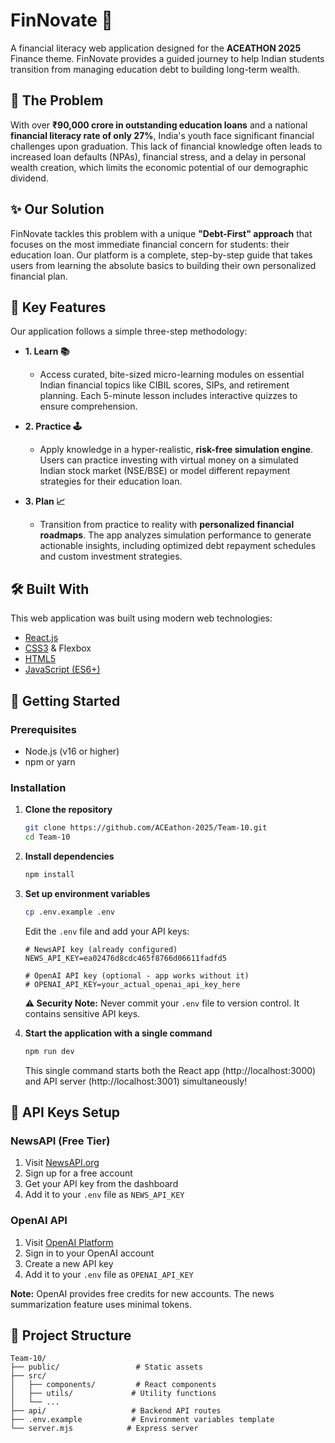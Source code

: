# FinNovate 💸

A financial literacy web application designed for the **ACEATHON 2025** Finance theme. FinNovate provides a guided journey to help Indian students transition from managing education debt to building long-term wealth.

## 🎯 The Problem
With over **₹90,000 crore in outstanding education loans** and a national **financial literacy rate of only 27%**, India's youth face significant financial challenges upon graduation. This lack of financial knowledge often leads to increased loan defaults (NPAs), financial stress, and a delay in personal wealth creation, which limits the economic potential of our demographic dividend.

## ✨ Our Solution
FinNovate tackles this problem with a unique **"Debt-First" approach** that focuses on the most immediate financial concern for students: their education loan. Our platform is a complete, step-by-step guide that takes users from learning the absolute basics to building their own personalized financial plan.

## 🚀 Key Features
Our application follows a simple three-step methodology:

* **1. Learn 📚**
    * Access curated, bite-sized micro-learning modules on essential Indian financial topics like CIBIL scores, SIPs, and retirement planning. Each 5-minute lesson includes interactive quizzes to ensure comprehension.

* **2. Practice 🕹️**
    * Apply knowledge in a hyper-realistic, **risk-free simulation engine**. Users can practice investing with virtual money on a simulated Indian stock market (NSE/BSE) or model different repayment strategies for their education loan.

* **3. Plan 📈**
    * Transition from practice to reality with **personalized financial roadmaps**. The app analyzes simulation performance to generate actionable insights, including optimized debt repayment schedules and custom investment strategies.

## 🛠️ Built With
This web application was built using modern web technologies:
* [React.js](https://reactjs.org/)
* [CSS3](https://en.wikipedia.org/wiki/CSS) & Flexbox
* [HTML5](https://en.wikipedia.org/wiki/HTML5)
* [JavaScript (ES6+)](https://www.javascript.com/)

## 🚀 Getting Started

### Prerequisites
- Node.js (v16 or higher)
- npm or yarn

### Installation

1. **Clone the repository**
   ```bash
   git clone https://github.com/ACEathon-2025/Team-10.git
   cd Team-10
   ```

2. **Install dependencies**
   ```bash
   npm install
   ```

3. **Set up environment variables**
   ```bash
   cp .env.example .env
   ```

   Edit the `.env` file and add your API keys:
   ```env
   # NewsAPI key (already configured)
   NEWS_API_KEY=ea02476d8cdc465f8766d06611fadfd5

   # OpenAI API key (optional - app works without it)
   # OPENAI_API_KEY=your_actual_openai_api_key_here
   ```

   **⚠️ Security Note:** Never commit your `.env` file to version control. It contains sensitive API keys.

4. **Start the application with a single command**
   ```bash
   npm run dev
   ```

   This single command starts both the React app (http://localhost:3000) and API server (http://localhost:3001) simultaneously!

## 🔑 API Keys Setup

### NewsAPI (Free Tier)
1. Visit [NewsAPI.org](https://newsapi.org/)
2. Sign up for a free account
3. Get your API key from the dashboard
4. Add it to your `.env` file as `NEWS_API_KEY`

### OpenAI API
1. Visit [OpenAI Platform](https://platform.openai.com/account/api-keys)
2. Sign in to your OpenAI account
3. Create a new API key
4. Add it to your `.env` file as `OPENAI_API_KEY`

**Note:** OpenAI provides free credits for new accounts. The news summarization feature uses minimal tokens.

## 📁 Project Structure

```
Team-10/
├── public/                 # Static assets
├── src/
│   ├── components/         # React components
│   ├── utils/             # Utility functions
│   └── ...
├── api/                   # Backend API routes
├── .env.example           # Environment variables template
└── server.mjs            # Express server
```

